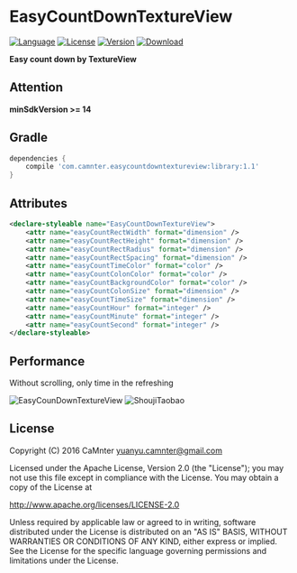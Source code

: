 EasyCountDownTextureView
==

[![Language](https://img.shields.io/badge/language-Java-EE0000.svg)]() 
[![License](https://img.shields.io/badge/license-Apache%202.0-blue.svg)](https://github.com/CaMnter/EasyCountDownTextureView/blob/master/LICENSE)
[![Version](https://img.shields.io/badge/version-1.1-8470FF.svg)]() 
[ ![Download](https://api.bintray.com/packages/camnter/maven/EasyCountDownTextureView/images/download.svg) ](https://bintray.com/camnter/maven/EasyCountDownTextureView/_latestVersion)   

**Easy count down by TextureView**

## Attention

**minSdkVersion >= 14**


## Gradle

```groovy
dependencies {
	compile 'com.camnter.easycountdowntextureview:library:1.1'
}
```

## Attributes

```xml
<declare-styleable name="EasyCountDownTextureView">
    <attr name="easyCountRectWidth" format="dimension" />
    <attr name="easyCountRectHeight" format="dimension" />
    <attr name="easyCountRectRadius" format="dimension" />
    <attr name="easyCountRectSpacing" format="dimension" />
    <attr name="easyCountTimeColor" format="color" />
    <attr name="easyCountColonColor" format="color" />
    <attr name="easyCountBackgroundColor" format="color" />
    <attr name="easyCountColonSize" format="dimension" />
    <attr name="easyCountTimeSize" format="dimension" />
    <attr name="easyCountHour" format="integer" />
    <attr name="easyCountMinute" format="integer" />
    <attr name="easyCountSecond" format="integer" />
</declare-styleable>
```


## Performance

Without scrolling, only time in the refreshing

![EasyCounDownTextureView](https://github.com/CaMnter/EasyCountDownTextureView/raw/master/screenshot/easy_count_down_textureview.png) 
![ShoujiTaobao](https://github.com/CaMnter/EasyCountDownTextureView/raw/master/screenshot/shouji_taobao.png)

## License

Copyright (C) 2016 CaMnter yuanyu.camnter@gmail.com

Licensed under the Apache License, Version 2.0 (the "License");
you may not use this file except in compliance with the License.
You may obtain a copy of the License at

   http://www.apache.org/licenses/LICENSE-2.0

Unless required by applicable law or agreed to in writing, software
distributed under the License is distributed on an "AS IS" BASIS,
WITHOUT WARRANTIES OR CONDITIONS OF ANY KIND, either express or implied.
See the License for the specific language governing permissions and
limitations under the License.


